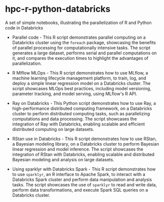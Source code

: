 # hpc-r-python-databricks
A set of simple notebooks, illustrating the parallelization of R and Python code in Databricks

* Parallel code - This R script demonstrates parallel computing on a Databricks cluster using the `foreach` package, showcasing the benefits of parallel processing for computationally intensive tasks. The script generates a large dataset, performs serial and parallel computations on it, and compares the execution times to highlight the advantages of parallelization.

* R Mlflow MLOps - This R script demonstrates how to use MLflow, a machine learning lifecycle management platform, to train, log, and deploy a simple linear regression model on a Databricks cluster. The script showcases MLOps best practices, including model versioning, parameter tracking, and model serving, using MLflow's R API.

* Ray on Databricks - This Python script demonstrates how to use Ray, a high-performance distributed computing framework, on a Databricks cluster to perform distributed computing tasks, such as parallelizing computations and data processing. The script showcases the integration of Ray with Databricks, enabling scalable and efficient distributed computing on large datasets.

* RStan use in Databricks - This R script demonstrates how to use RStan, a Bayesian modeling library, on a Databricks cluster to perform Bayesian linear regression and model inference. The script showcases the integration of RStan with Databricks, enabling scalable and distributed Bayesian modeling and analysis on large datasets.

* Using sparklyr with Databricks Spark - This R script demonstrates how to use `sparklyr`, an R interface to Apache Spark, to interact with a Databricks Spark cluster and perform data manipulation and analysis tasks. The script showcases the use of `sparklyr` to read and write data, perform data transformations, and execute Spark SQL queries on a Databricks cluster.